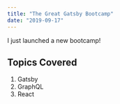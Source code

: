 ```yaml
---
title: "The Great Gatsby Bootcamp"
date: "2019-09-17"
---
```


I just launched a new bootcamp!

## Topics Covered

1. Gatsby
2. GraphQL
3. React